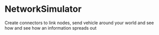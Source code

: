# NetworkSimulator
Create connectors to link nodes, send vehicle around your world and see how and see how an information spreads out
